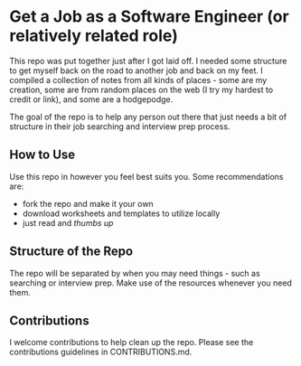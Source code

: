 # Get a Job as a Software Engineer (or relatively related role)
This repo was put together just after I got laid off. I needed some structure to get myself back on the
road to another job and back on my feet. I compiled a collection of notes from all kinds of places - some
are my creation, some are from random places on the web (I try my hardest to credit or link), and some are
a hodgepodge. 

The goal of the repo is to help any person out there that just needs a bit of structure in their job searching 
and interview prep process. 

## How to Use
Use this repo in however you feel best suits you. Some recommendations are:
- fork the repo and make it your own
- download worksheets and templates to utilize locally
- just read and *thumbs up*

## Structure of the Repo
The repo will be separated by when you may need things - such as searching or interview prep. Make use of the 
resources whenever you need them.

## Contributions
I welcome contributions to help clean up the repo. Please see the contributions guidelines in CONTRIBUTIONS.md.